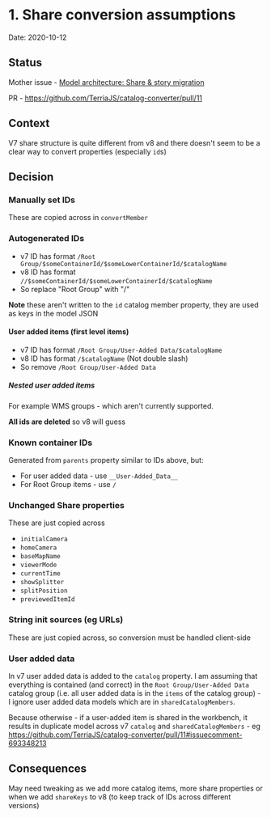 # 1. Share conversion assumptions

Date: 2020-10-12

## Status

Mother issue - [Model architecture: Share & story migration ](https://github.com/terriajs/terriajs/issues/3654)

PR - https://github.com/TerriaJS/catalog-converter/pull/11

## Context

V7 share structure is quite different from v8 and there doesn't seem to be a clear way to convert properties (especially `id`s)

## Decision

### Manually set IDs

These are copied across in `convertMember`

### Autogenerated IDs

- v7 ID has format `/Root Group/$someContainerId/$someLowerContainerId/$catalogName`
- v8 ID has format `//$someContainerId/$someLowerContainerId/$catalogName`
- So replace "Root Group" with "/"

**Note** these aren't written to the `id` catalog member property, they are used as keys in the model JSON

#### User added items (first level items)

- v7 ID has format `/Root Group/User-Added Data/$catalogName`
- v8 ID has format `/$catalogName` (Not double slash)
- So remove `/Root Group/User-Added Data`

##### Nested user added items

For example WMS groups - which aren't currently supported.

**All ids are deleted** so v8 will guess

### Known container IDs

Generated from `parents` property similar to IDs above, but:

- For user added data - use `__User-Added_Data__`
- For Root Group items - use `/`

### Unchanged Share properties

These are just copied across

- `initialCamera`
- `homeCamera`
- `baseMapName`
- `viewerMode`
- `currentTime`
- `showSplitter`
- `splitPosition`
- `previewedItemId`

### String init sources (eg URLs)

These are just copied across, so conversion must be handled client-side

### User added data

In v7 user added data is added to the `catalog` property. I am assuming that everything is contained (and correct) in the `Root Group/User-Added Data` catalog group (i.e. all user added data is in the `items` of the catalog group) - I ignore user added data models which are in `sharedCatalogMembers`.

Because otherwise - if a user-added item is shared in the workbench, it results in duplicate model across v7 `catalog` and `sharedCatalogMembers` - eg https://github.com/TerriaJS/catalog-converter/pull/11#issuecomment-693348213

## Consequences

May need tweaking as we add more catalog items, more share properties or when we add `shareKeys` to v8 (to keep track of IDs across different versions)
